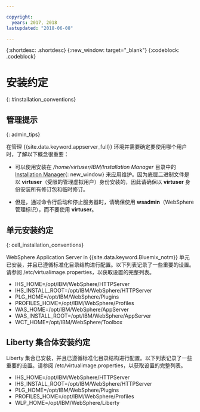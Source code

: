 ```yaml
---

copyright:
  years: 2017, 2018
lastupdated: "2018-06-08"

---
```


{:shortdesc: .shortdesc}
{:new_window: target="_blank"}
{:codeblock: .codeblock}

# 安装约定
{: #installation_conventions}

## 管理提示
{: admin_tips}

在管理 {{site.data.keyword.appserver_full}} 环境并需要确定要使用哪个用户时，了解以下概念很重要：

 * 可以使用安装在 */home/virtuser/IBM/Installation Manager* 目录中的 [Installation Manager](http://www.ibm.com/support/knowledgecenter/SSDV2W_1.8.3/com.ibm.cic.agent.ui.doc/helpindex_imic.html){: new_window} 来应用维护。因为底层二进制文件是以 **virtuser**（受限的管理虚拟用户）身份安装的，因此请确保以 **virtuser** 身份安装所有修订包和临时修订。

 * 但是，通过命令行启动和停止服务器时，请确保使用 **wsadmin**（WebSphere 管理标识），而不要使用 **virtuser**。

## 单元安装约定
{: cell_installation_conventions}

WebSphere Application Server in {{site.data.keyword.Bluemix_notm}} 单元已安装，并且已遵循标准化目录结构进行配置。以下列表记录了一些重要的设置。请参阅 /etc/virtualimage.properties，以获取设置的完整列表。

* IHS_HOME=/opt/IBM/WebSphere/HTTPServer
* IHS_INSTALL_ROOT=/opt/IBM/WebSphere/HTTPServer
* PLG_HOME=/opt/IBM/WebSphere/Plugins
* PROFILES_HOME=/opt/IBM/WebSphere/Profiles
* WAS_HOME=/opt/IBM/WebSphere/AppServer
* WAS_INSTALL_ROOT=/opt/IBM/WebSphere/AppServer
* WCT_HOME=/opt/IBM/WebSphere/Toolbox

## Liberty 集合体安装约定

Liberty 集合已安装，并且已遵循标准化目录结构进行配置。以下列表记录了一些重要的设置。请参阅 /etc/virtualimage.properties，以获取设置的完整列表。

* IHS_HOME=/opt/IBM/WebSphere/HTTPServer
* IHS_INSTALL_ROOT=/opt/IBM/WebSphere/HTTPServer
* PLG_HOME=/opt/IBM/WebSphere/Plugins
* PROFILES_HOME=/opt/IBM/WebSphere/Profiles
* WLP_HOME=/opt/IBM/WebSphere/Liberty
